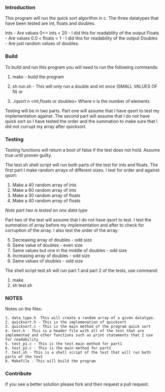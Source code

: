 ### Introduction
This program will run the quick sort algorithm in c. The three datatypes that have been tested are int, floats and doubles.

Ints - Are values 0<= ints < 20 - I did this for readablilty of the output
Floats - Are values 0.0 < floats < 1 - I did this for readability of the output
Doubles - Are just random values of doubles.

### Build
To build and run this program you will need to run the following commands:

1. make - build the program 
2. sh run.sh - This will only run a double and int once (SMALL VALUES OF N)
or

3. ./qsort n <int,floats or doubles> Where n is the number of elements


Testing will be in two parts. Part one will assume that I have qsort to test my implementation against. The second part will assume that I do not have quick sort so I have tested the order and the summation to make sure that I did not currupt my array after quicksort.

### Testing
Testing functions will return a bool of false if the test does not hold. Assume true until proven guilty.

The test.sh shell script will run both parts of the test for ints and floats. The first part I make random arrays of different sizes. I test for order and against qsort: 

1. Make a 40 random array of ints 
2. Make a 60 random array of ints 
3. Make a 30 random array of floats 
4. Make a 40 random array of floats

*Note part two is tested on one data type*

Part two of the test will assume that I do not have qsort to test. I test the summation of array before my implementation and after to check for corruption of the array. I also test the order of the array:
 
5. Decreasing array of doubles - odd size
6. Same value of doubles - even size
7. Same values but one in the middle of doubles - odd size
8. Increasing array of doubles - odd size
9. Same values of doubles - odd size 

The shell script test.sh will run part 1 and part 2 of the tests, use command:

1. make
2. sh test.sh

### NOTES
Notes on the files:

	1. data_type.h  This will create a random array of a given datatype.
	2. quicksort.h - This is the implemenation of quicksort
	3. quicksort.c - This is the main method of the program quick sort
	4. test.h - This is a header file with all of the test that are implemented and other functions such as print statements that I use for readability
	5. test_p1.c - This is the test main method for part1
	6. test_p2.c - This is the main method for part2
	7. test.sh - This is a shell script of the test that will run both parts of the test
	8. Makefile - This will build the program

### Contribute
If you see a better solution please fork and then request a pull request. 
